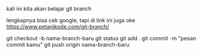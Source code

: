 kali ini kita akan belajar git branch

lengkapnya bisa cek google, tapi di link ini juga oke
https://www.petanikode.com/git-branch/

git checkout -b nama-branch-baru
git status
git add .
git commit -m "pesan commit kamu"
git push origin nama-branch-baru
